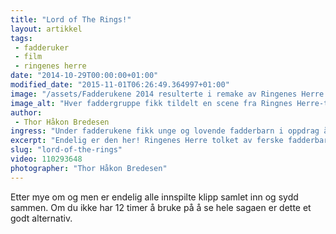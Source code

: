```yaml
---
title: "Lord of The Rings!"
layout: artikkel
tags: 
 - fadderuker
 - film
 - ringenes herre
date: "2014-10-29T00:00:00+01:00"
modified_date: "2015-11-01T06:26:49.364997+01:00"
image: "/assets/Fadderukene 2014 resulterte i remake av Ringenes Herre.png"
image_alt: "Hver faddergruppe fikk tildelt en scene fra Ringnes Herre-triologien. Det hele ble sydd sammen til en forrykende actionspekket blockbuster!"
author:
 - Thor Håkon Bredesen
ingress: "Under fadderukene fikk unge og lovende fadderbarn i oppdrag å spille inn en scene fra Ringenes Herre-filmene. Dette gjorde mange av gruppene med stor kreativitet."
excerpt: "Endelig er den her! Ringenes Herre tolket av ferske fadderbarn!"
slug: "lord-of-the-rings"
video: 110293648
photographer: "Thor Håkon Bredesen"
---
```

Etter mye om og men er endelig alle innspilte klipp samlet inn og sydd sammen. Om du ikke har 12 timer å bruke på å se hele sagaen er dette et godt alternativ.